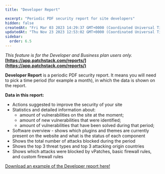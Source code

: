 ```yaml
---
title: "Developer Report"

excerpt: "Periodic PDF security report for site developers"
hidden: false
createdAt: "Fri Mar 03 2023 14:29:37 GMT+0000 (Coordinated Universal Time)"
updatedAt: "Thu Nov 23 2023 12:53:02 GMT+0000 (Coordinated Universal Time)"
sidebar:
  order: 6.5
---
```

_This feature is for the Developer and Business plan users only._  
**[https://app.patchstack.com/reports/](https://app.patchstack.com/reports/)**

**Developer Report** is a periodic PDF security report. It means you will need to pick a time period (for example a month), in which the data is shown on the report.

**Data in this report:**

- Actions suggested to improve the security of your site
- Statistics and detailed information about:
  - amount of vulnerabilities on the site at the moment; 
  - amount of new vulnerabilities that were identified; 
  - amount of vulnerabilities that have been solved during that period;
- Software overview - shows which plugins and themes are currently present on the website and what is the status of each component
- Shows the total number of attacks blocked during the period
- Shows the top 3 threat types and top 3 attacking origin countries
- Shows which attacks were blocked by vPatches, basic firewall rules, and custom firewall rules

[Download an example of the Developer report here!](https://s3.us-east-2.amazonaws.com/patchstack.com/patchstack_developer_report.pdf)
